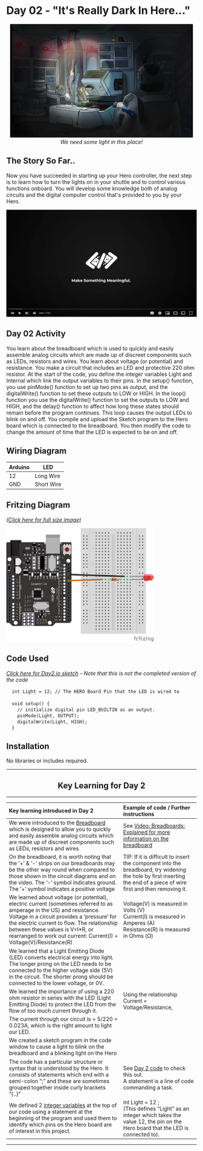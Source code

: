 # Day 02 - "It's Really Dark In Here..."

<p align="center">
    <img src="30DaysDay02.png" height="300"><br>
    <i>We need some light in this place!</i>
</p>

## The Story So Far..
Now you have succeeded in starting up your Hero controller, the next step is to learn how to turn the lights on in your shuttle and to control various functions onboard. You will develop some knowledge both of analog circuits and the digital computer control that's provided to you by your Hero.

[![video](../Art/VideoScreenshot.png)](https://www.youtube.com/watch?v=0IulLD1Q1ZM&list=PL-ykYLZSERMSZFH8_4zQx4BMWpt4aG1kr)

## Day 02 Activity
You learn about the breadboard which is used to quickly and easily assemble analog circuits which are made up of discreet components such as LEDs, resistors and wires. You learn about voltage (or potential) and resistance. You make a circuit that includes an LED and protective 220 ohm resistor. At the start of the code, you define the integer variables Light and Internal which link the output variables to their pins. In the setup() function, you use pinMode() function to set up two pins as output, and the digitalWrite() function to set these outputs to LOW or HIGH. In the loop() function you use the digitalWrite() function to set the outputs to LOW and HIGH, and the delay() function to affect how long these states should remain before the program continues. This loop causes the output LEDs to blink on and off. You compile and upload the Sketch program to the Hero board which is connected to the breadboard. You then modify the code to change the amount of time that the LED is expected to be on and off.

## Wiring Diagram
| Arduino | LED |
| --- | --- |
| 12 | Long Wire |
| GND | Short Wire |

## Fritzing Diagram
<i>[(Click here for full size image)](day2.png)</i>

<img src=" Day2.png" height="300">

## Code Used

<i>[Click here for Day2.io sketch](Day2.ino) - Note that this is not the completed version of the code</i>

```
  int Light = 12; // The HERO Board Pin that the LED is wired to

  void setup() {
    // initialize digital pin LED_BUILTIN as an output.
    pinMode(Light, OUTPUT);
    digitalWrite(Light, HIGH);
  }

```

## Installation
No libraries or includes required.

---
## <center><b>Key Learning for Day 2</b></center>
---
| Key learning introduced in Day 2 | Example of code / Further instructions|
| :--- | :--- |
| We were introduced to the [Breadboard](Breadboard.png) which is designed to allow you to quickly and easily assemble analog circuits which are made up of discreet components such as LEDs, resistors and wires|See [Video: Breadboards: Explained for more information on the breadboard](https://www.youtube.com/watch?v=hRxKkiZvRvA) |
| On the breadboard, it is worth noting that the ‘+’ & ‘-‘  strips on our breadboards may be the other way round when compared to those shown in the circuit diagrams and on the video. The ‘-‘ symbol indicates ground. The ‘+’ symbol indicates a positive voltage| TIP: If it is difficult to insert the component into the breadboard, try widening the hole by first inserting the end of a piece of wire first and then removing it.|
|We learned about voltage (or potential), electric current (sometimes referred to as amperage in the US) and resistance. Voltage in a circuit provides a ‘pressure’ for the electric current to flow. The relationship between these values is V=I*R, or rearranged to work out current: Current(I) = Voltage(V)/Resistance(R) |Voltage(V) is measured in Volts (V) <br> Current(I) is measured in Amperes (A) <br>Resistance(R) is measured in Ohms (Ω) |
| We learned that a Light Emitting Diode (LED) converts electrical energy into light. The longer prong on the LED needs to be connected to the higher voltage side (5V) in the circuit. The shorter prong should be connected to the lower voltage, or 0V.| |
|We learned the importance of using a 220 ohm resistor in series with the LED (Light Emitting Diode) to protect the LED from the flow of too much current through it. |Using the relationship Current = Voltage/Resistance,
The current through our circuit is = 5/220 = 0.023A, which is the right amount to light our LED. |
|We created a sketch program in the code window to cause a light to blink on the breadboard and a blinking light on the Hero | |
|The code has a particular structure or syntax that is understood by the Hero. It consists of statements which end with a semi-colon “;” and these are sometimes grouped together inside curly brackets “{..}” |See [Day 2 code]((Day2.ino)) to check this out.<br>A statement is a line of code commanding a task. |
|We defined 2 [integer variables](https://www.arduino.cc/reference/en/language/variables/data-types/int/) at the top of our code using a statement at the beginning of the program and used them to identify which pins on the Hero board are of interest in this project. |int Light = 12 ;<br> (This defines “Light” as an integer which takes the value 12, the pin on the Hero board that the LED is connected to).|
---
